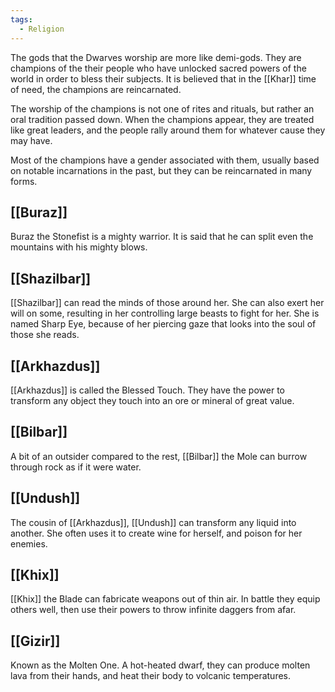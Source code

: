 ```yaml
---
tags:
  - Religion
---
```

The gods that the Dwarves worship are more like demi-gods. They are champions of the their people who have unlocked sacred powers of the world in order to bless their subjects.
It is believed that in the [[Khar]] time of need, the champions are reincarnated.

The worship of the champions is not one of rites and rituals, but rather an oral tradition passed down. When the champions appear, they are treated like great leaders, and the people rally around them for whatever cause they may have.

Most of the champions have a gender associated with them, usually based on notable incarnations in the past, but they can be reincarnated in many forms.
## [[Buraz]]

Buraz the Stonefist is a mighty warrior. It is said that he can split even the mountains with his mighty blows.

## [[Shazilbar]]

[[Shazilbar]] can read the minds of those around her. She can also exert her will on some, resulting in her controlling large beasts to fight for her. She is named Sharp Eye, because of her piercing gaze that looks into the soul of those she reads.

## [[Arkhazdus]]

[[Arkhazdus]] is called the Blessed Touch. They have the power to transform any object they touch into an ore or mineral of great value.

## [[Bilbar]]

A bit of an outsider compared to the rest, [[Bilbar]] the Mole can burrow through rock as if it were water.

## [[Undush]]

The cousin of [[Arkhazdus]], [[Undush]] can transform any liquid into another. She often uses it to create wine for herself, and poison for her enemies.

## [[Khix]]

[[Khix]] the Blade can fabricate weapons out of thin air. In battle they equip others well, then use their powers to throw infinite daggers from afar.

## [[Gizir]]

Known as the Molten One. A hot-heated dwarf, they can produce molten lava from their hands, and heat their body to volcanic temperatures.